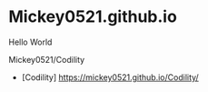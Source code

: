 # Mickey0521.github.io
Hello World

Mickey0521/Codility
- [Codility] https://mickey0521.github.io/Codility/

